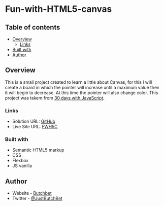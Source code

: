 # Fun-with-HTML5-canvas

## Table of contents

- [Overview](#overview)
  - [Links](#links)
- [Built with](#built-with)
- [Author](#author)


## Overview
This is a small project created to learn a little about Canvas, for this I will create a board in which the pointer will increase until a maximum value then it will begin to decrease. At this time the pointer will also change color. This project was takem from [30 days with JavaScript](https://courses.wesbos.com/account/access/62f5161388db94aff3b2dab9/view/194129962).

### Links
- Solution URL: [GitHub](https://github.com/ButchBet/Fun-with-HTML5-canvas)
- Live Site URL: [FWH5C](https://funwithhtml5canvasbutchbet.netlify.app/)

### Built with
- Semantic HTML5 markup
- CSS
- Flexbox
- JS vanilla

## Author
- Website - [Butchbet](https://www.butchbet.co/)
- Twitter - [@JustButchBet](https://twitter.com/JustButchBet)
